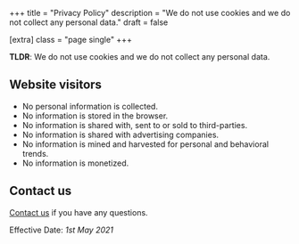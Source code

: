 +++
title = "Privacy Policy"
description = "We do not use cookies and we do not collect any personal data."
draft = false

[extra]
class = "page single"
+++

**TLDR**: We do not use cookies and we do not collect any personal data.

## Website visitors

- No personal information is collected.
- No information is stored in the browser.
- No information is shared with, sent to or sold to third-parties.
- No information is shared with advertising companies.
- No information is mined and harvested for personal and behavioral trends.
- No information is monetized.

## Contact us

[Contact us](https://github.com/aaranxu/adidoks) if you have any questions.

Effective Date: _1st May 2021_
